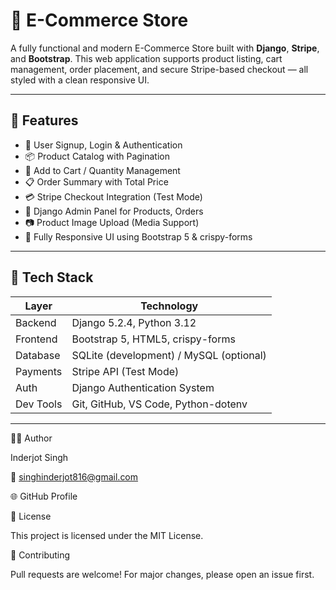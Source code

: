 # 🛒 E-Commerce Store

A fully functional and modern E-Commerce Store built with **Django**, **Stripe**, and **Bootstrap**. This web application supports product listing, cart management, order placement, and secure Stripe-based checkout — all styled with a clean responsive UI.

---

## 🚀 Features

- 🔐 User Signup, Login & Authentication
- 📦 Product Catalog with Pagination
- 🛒 Add to Cart / Quantity Management
- 📋 Order Summary with Total Price
- 💳 Stripe Checkout Integration (Test Mode)
- 📁 Django Admin Panel for Products, Orders
- 📷 Product Image Upload (Media Support)
- 🎨 Fully Responsive UI using Bootstrap 5 & crispy-forms

---

## 🧰 Tech Stack

| Layer       | Technology                            |
|-------------|----------------------------------------|
| Backend     | Django 5.2.4, Python 3.12              |
| Frontend    | Bootstrap 5, HTML5, crispy-forms       |
| Database    | SQLite (development) / MySQL (optional)|
| Payments    | Stripe API (Test Mode)                 |
| Auth        | Django Authentication System           |
| Dev Tools   | Git, GitHub, VS Code, Python-dotenv    |

---

👨‍💻 Author

Inderjot Singh

📧 singhinderjot816@gmail.com

🌐 GitHub Profile

📜 License

This project is licensed under the MIT License.

🤝 Contributing

Pull requests are welcome! For major changes, please open an issue first.

